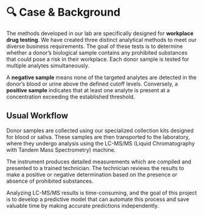 # 🔍 Case & Background

The methods developed in our lab are specifically designed for **workplace drug testing**. We have created three distinct analytical methods to meet our diverse business requirements. The goal of these tests is to determine whether a donor’s biological sample contains any prohibited substances that could pose a risk in their workplace. Each donor sample is tested for multiple analytes simultaneously.

A **negative sample** means none of the targeted analytes are detected in the donor’s blood or urine above the defined cutoff levels. Conversely, a **positive sample** indicates that at least one analyte is present at a concentration exceeding the established threshold.

## Usual Workflow

Donor samples are collected using our specialized collection kits designed for blood or saliva. These samples are then transported to the laboratory, where they undergo analysis using the LC-MS/MS (Liquid Chromatography with Tandem Mass Spectrometry) machine.

The instrument produces detailed measurements which are compiled and presented to a trained technician. The technician reviews the results to make a positive or negative determination based on the presence or absence of prohibited substances.

Analyzing LC-MS/MS results is time-consuming, and the goal of this project is to develop a predictive model that can automate this process and save valuable time by making accurate predictions independently.
